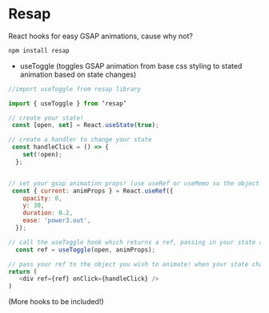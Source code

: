 # Resap
React hooks for easy GSAP animations, cause why not?

```javascript
npm install resap
```

+ useToggle (toggles GSAP animation from base css styling to stated animation based on state changes)

```javascript 
//import useToggle from resap library

import { useToggle } from ‘resap’

// create your state!
 const [open, set] = React.useState(true);

// create a handler to change your state
 const handleClick = () => {
    set(!open);
  };


// set your gsap animation props! (use useRef or useMemo so the object doesn't get recreated on each render!)
 const { current: animProps } = React.useRef({
    opacity: 0,
    y: 30,
    duration: 0.2,
    ease: 'power3.out',
  });

// call the useToggle hook which returns a ref, passing in your state and the animation props!
  const ref = useToggle(open, animProps);

// pass your ref to the object you wish to animate! when your state changes the toggle animation will trigger!
return (
   <div ref={ref} onClick={handleClick} />
)
```

(More hooks to be included!)
